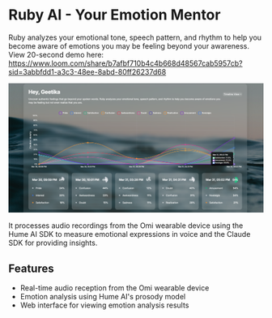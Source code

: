 # Ruby AI - Your Emotion Mentor

Ruby analyzes your emotional tone, speech pattern, and rhythm to help you become aware of emotions you may be feeling beyond your awareness. 
View 20-second demo here: https://www.loom.com/share/b7afbf710b4c4b668d48567cab5957cb?sid=3abbfdd1-a3c3-48ee-8abd-80ff26237d68 

![Emotions Graph](docs/RubyA.png)

It processes audio recordings from the Omi wearable device using the Hume AI SDK to measure emotional expressions in voice and the Claude SDK for providing insights. 

## Features

- Real-time audio reception from the Omi wearable device
- Emotion analysis using Hume AI's prosody model
- Web interface for viewing emotion analysis results
  
